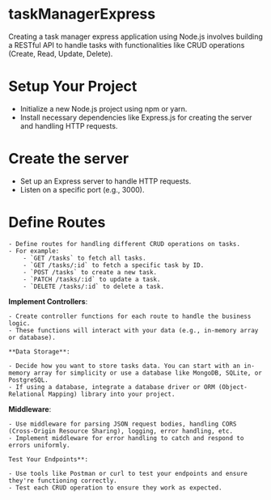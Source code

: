 # taskManagerExpress

Creating a task manager express application using Node.js involves building a RESTful API to handle tasks with functionalities like CRUD operations (Create, Read, Update, Delete). 

# Setup Your Project 
- Initialize a new Node.js project using npm or yarn.
- Install necessary dependencies like Express.js for creating the server and handling HTTP requests.

# Create the server 
- Set up an Express server to handle HTTP requests.
- Listen on a specific port (e.g., 3000).

# Define Routes
    
    - Define routes for handling different CRUD operations on tasks.
    - For example:
        - `GET /tasks` to fetch all tasks.
        - `GET /tasks/:id` to fetch a specific task by ID.
        - `POST /tasks` to create a new task.
        - `PATCH /tasks/:id` to update a task.
        - `DELETE /tasks/:id` to delete a task.

 **Implement Controllers**:
    
    - Create controller functions for each route to handle the business logic.
    - These functions will interact with your data (e.g., in-memory array or database).

    **Data Storage**:
    
    - Decide how you want to store tasks data. You can start with an in-memory array for simplicity or use a database like MongoDB, SQLite, or PostgreSQL.
    - If using a database, integrate a database driver or ORM (Object-Relational Mapping) library into your project.

**Middleware**:
    
    - Use middleware for parsing JSON request bodies, handling CORS (Cross-Origin Resource Sharing), logging, error handling, etc.
    - Implement middleware for error handling to catch and respond to errors uniformly.

    Test Your Endpoints**:
    
    - Use tools like Postman or curl to test your endpoints and ensure they're functioning correctly.
    - Test each CRUD operation to ensure they work as expected.

